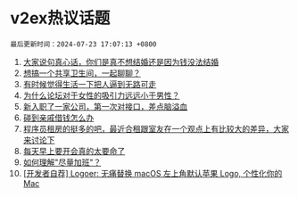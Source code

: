 # v2ex热议话题

`最后更新时间：2024-07-23 17:07:13 +0800`

1. [大家说句真心话，你们是真不想结婚还是因为钱没法结婚](https://www.v2ex.com/t/1059354)
1. [想搞一个共享卫生间，一起聊聊？](https://www.v2ex.com/t/1059317)
1. [有时候觉得生活一下把人逼到无路可走](https://www.v2ex.com/t/1059348)
1. [为什么论坛对于女性的吸引力远远小于男性？](https://www.v2ex.com/t/1059299)
1. [新入职了一家公司，第一次对接口，差点脑溢血](https://www.v2ex.com/t/1059222)
1. [碰到亲戚借钱怎么办](https://www.v2ex.com/t/1059397)
1. [程序员租房的挺多的吧，最近合租跟室友在一个观点上有比较大的差异，大家来讨论下](https://www.v2ex.com/t/1059376)
1. [每天早上要开会真的太要命了](https://www.v2ex.com/t/1059306)
1. [如何理解"尽量加班"？](https://www.v2ex.com/t/1059232)
1. [[开发者自荐] Logoer: 无痛替换 macOS 左上角默认苹果 Logo, 个性化你的 Mac](https://www.v2ex.com/t/1059227)

